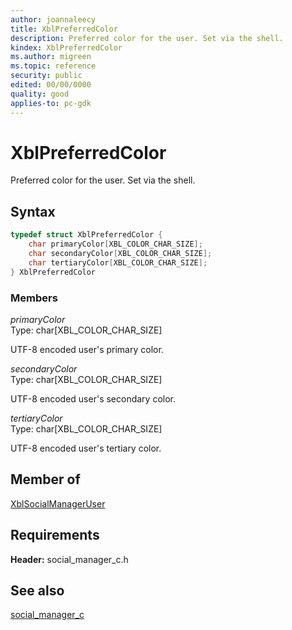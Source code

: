 ```yaml
---
author: joannaleecy
title: XblPreferredColor
description: Preferred color for the user. Set via the shell.
kindex: XblPreferredColor
ms.author: migreen
ms.topic: reference
security: public
edited: 00/00/0000
quality: good
applies-to: pc-gdk
---
```


# XblPreferredColor  

Preferred color for the user. Set via the shell.  

## Syntax  
  
```cpp
typedef struct XblPreferredColor {  
    char primaryColor[XBL_COLOR_CHAR_SIZE];  
    char secondaryColor[XBL_COLOR_CHAR_SIZE];  
    char tertiaryColor[XBL_COLOR_CHAR_SIZE];  
} XblPreferredColor  
```
  
### Members  
  
*primaryColor*  
Type: char[XBL_COLOR_CHAR_SIZE]  
  
UTF-8 encoded user's primary color.
  
*secondaryColor*  
Type: char[XBL_COLOR_CHAR_SIZE]  
  
UTF-8 encoded user's secondary color.
  
*tertiaryColor*  
Type: char[XBL_COLOR_CHAR_SIZE]  
  
UTF-8 encoded user's tertiary color.
  
## Member of
  
[XblSocialManagerUser](xblsocialmanageruser.md)
  
## Requirements  
  
**Header:** social_manager_c.h
  
## See also  
[social_manager_c](../social_manager_c_members.md)  
  
  